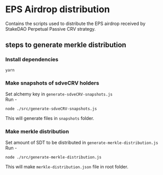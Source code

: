 # EPS Airdrop distribution
Contains the scripts used to distribute the EPS airdrop received by StakeDAO Perpetual Passive CRV strategy.

## steps to generate merkle distribution

### Install dependencies
```
yarn
```

### Make snapshots of sdveCRV holders
Set alchemy key in `generate-sdveCRV-snapshots.js`  
Run -
```
node ./src/generate-sdveCRV-snapshots.js
```
This will generate files in `snapshots` folder.

### Make merkle distribution
Set amount of SDT to be distributed in `generate-merkle-distribution.js`  
Run -
```
node ./src/generate-merkle-distribution.js
```
This will make `merkle-distribution.json` file in root folder.

